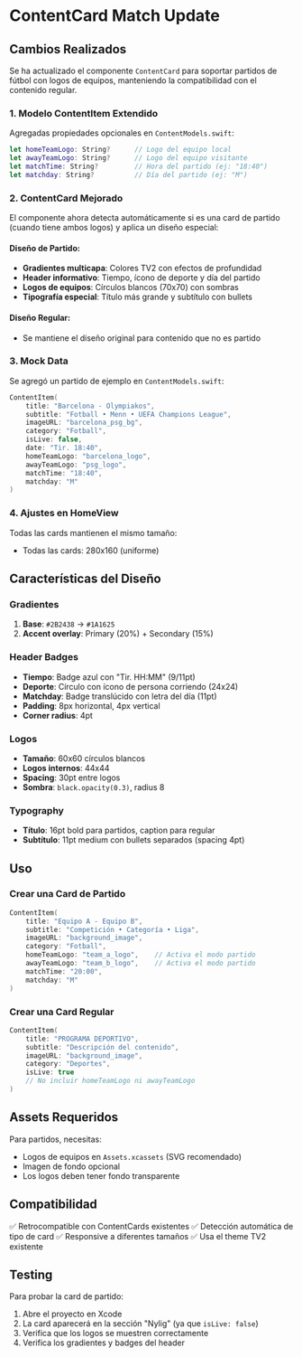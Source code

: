 # ContentCard Match Update

## Cambios Realizados

Se ha actualizado el componente `ContentCard` para soportar partidos de fútbol con logos de equipos, manteniendo la compatibilidad con el contenido regular.

### 1. Modelo ContentItem Extendido

Agregadas propiedades opcionales en `ContentModels.swift`:

```swift
let homeTeamLogo: String?      // Logo del equipo local
let awayTeamLogo: String?      // Logo del equipo visitante
let matchTime: String?         // Hora del partido (ej: "18:40")
let matchday: String?          // Día del partido (ej: "M")
```

### 2. ContentCard Mejorado

El componente ahora detecta automáticamente si es una card de partido (cuando tiene ambos logos) y aplica un diseño especial:

#### Diseño de Partido:
- **Gradientes multicapa**: Colores TV2 con efectos de profundidad
- **Header informativo**: Tiempo, ícono de deporte y día del partido
- **Logos de equipos**: Círculos blancos (70x70) con sombras
- **Tipografía especial**: Título más grande y subtítulo con bullets

#### Diseño Regular:
- Se mantiene el diseño original para contenido que no es partido

### 3. Mock Data

Se agregó un partido de ejemplo en `ContentModels.swift`:

```swift
ContentItem(
    title: "Barcelona - Olympiakos",
    subtitle: "Fotball • Menn • UEFA Champions League",
    imageURL: "barcelona_psg_bg",
    category: "Fotball",
    isLive: false,
    date: "Tir. 18:40",
    homeTeamLogo: "barcelona_logo",
    awayTeamLogo: "psg_logo",
    matchTime: "18:40",
    matchday: "M"
)
```

### 4. Ajustes en HomeView

Todas las cards mantienen el mismo tamaño:
- Todas las cards: 280x160 (uniforme)

## Características del Diseño

### Gradientes
1. **Base**: `#2B2438` → `#1A1625`
2. **Accent overlay**: Primary (20%) + Secondary (15%)

### Header Badges
- **Tiempo**: Badge azul con "Tir. HH:MM" (9/11pt)
- **Deporte**: Círculo con ícono de persona corriendo (24x24)
- **Matchday**: Badge translúcido con letra del día (11pt)
- **Padding**: 8px horizontal, 4px vertical
- **Corner radius**: 4pt

### Logos
- **Tamaño**: 60x60 círculos blancos
- **Logos internos**: 44x44
- **Spacing**: 30pt entre logos
- **Sombra**: `black.opacity(0.3)`, radius 8

### Typography
- **Título**: 16pt bold para partidos, caption para regular
- **Subtítulo**: 11pt medium con bullets separados (spacing 4pt)

## Uso

### Crear una Card de Partido

```swift
ContentItem(
    title: "Equipo A - Equipo B",
    subtitle: "Competición • Categoría • Liga",
    imageURL: "background_image",
    category: "Fotball",
    homeTeamLogo: "team_a_logo",    // Activa el modo partido
    awayTeamLogo: "team_b_logo",    // Activa el modo partido
    matchTime: "20:00",
    matchday: "M"
)
```

### Crear una Card Regular

```swift
ContentItem(
    title: "PROGRAMA DEPORTIVO",
    subtitle: "Descripción del contenido",
    imageURL: "background_image",
    category: "Deportes",
    isLive: true
    // No incluir homeTeamLogo ni awayTeamLogo
)
```

## Assets Requeridos

Para partidos, necesitas:
- Logos de equipos en `Assets.xcassets` (SVG recomendado)
- Imagen de fondo opcional
- Los logos deben tener fondo transparente

## Compatibilidad

✅ Retrocompatible con ContentCards existentes
✅ Detección automática de tipo de card
✅ Responsive a diferentes tamaños
✅ Usa el theme TV2 existente

## Testing

Para probar la card de partido:
1. Abre el proyecto en Xcode
2. La card aparecerá en la sección "Nylig" (ya que `isLive: false`)
3. Verifica que los logos se muestren correctamente
4. Verifica los gradientes y badges del header

